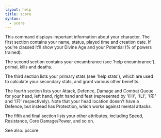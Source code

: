 ```yaml
---
layout: help
title: score
syntax:
  - score
---
```


This command displays important information about your character.  The first 
section contains your name, status, played time and creation date.  If you're 
classed it'll show your Divine Age and your Potential (% of powers trained).

The second section contains your encumbrance (see 'help encumbrance'), primal, 
kills and deaths.

The third section lists your primary stats (see 'help stats'), which are used 
to calculate your secondary stats, and grant various other benefits.

The fourth section lists your Attack, Defence, Damage and Combat Queue for your
head, left hand, right hand and feet (represented by '(H)', '(L)', '(R)' and 
'(F)' respectively).  Note that your head location doesn't have a Defence, but 
instead has Protection, which works against mental attacks.

The fifth and final section lists your other attributes, including Speed, 
Resistance, Core Damage/Power, and so on.

See also: pscore
